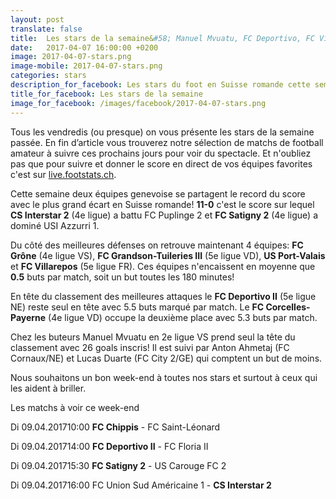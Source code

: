 ```yaml
---
layout: post
translate: false
title:  Les stars de la semaine&#58; Manuel Mvuatu, FC Deportivo, FC Villarepos, FC Grône, FC Grandson-Tuileries, US Port-Valais, CS Interstar et FC Satigny
date:   2017-04-07 16:00:00 +0200
image: 2017-04-07-stars.png
image-mobile: 2017-04-07-stars.png
categories: stars
description_for_facebook: Les stars du foot en Suisse romande cette semaine&#58; Manuel Mvuatu au sommet du classement. Les 11-0 du FC Satigny et du CS Interstar. FC Deportivo meilleure attaque. FC Villarepos, FC Grône, FC Grandson-Tuileries et US Port-Valais meilleures défenses
title_for_facebook: Les stars de la semaine
image_for_facebook: /images/facebook/2017-04-07-stars.png
---
```


Tous les vendredis (ou presque) on vous présente les stars de la semaine passée. En fin d’article vous trouverez notre sélection de matchs de football amateur à suivre ces prochains jours pour voir du spectacle. Et n'oubliez pas que pour suivre et donner le score en direct de vos équipes favorites c'est sur <a href='http://live.footstats.ch'>live.footstats.ch</a>.

Cette semaine deux équipes genevoise se partagent le record du score avec le plus grand écart en Suisse romande! __11-0__ c'est le score sur lequel __CS Interstar  2__ (4e ligue) a battu FC Puplinge 2 et __FC Satigny 2__ (4e ligue) a dominé USI Azzurri 1.

Du côté des meilleures défenses on retrouve maintenant 4 équipes&#58; __FC Grône__ (4e ligue VS), __FC Grandson-Tuileries III__ (5e ligue VD), __US Port-Valais__ et __FC Villarepos__ (5e ligue FR). Ces équipes n'encaissent en moyenne que __0.5__ buts par match, soit un but toutes les 180 minutes!

En tête du classement des meilleures attaques le __FC Deportivo II__ (5e ligue NE) reste seul en tête avec 5.5 buts marqué par match. Le __FC Corcelles-Payerne__ (4e ligue VD) occupe la deuxième place avec 5.3 buts par match.

Chez les buteurs Manuel Mvuatu en 2e ligue VS prend seul la tête du classement avec 26 goals inscris! Il est suivi par Anton Ahmetaj (FC Cornaux/NE) et Lucas Duarte (FC City 2/GE) qui comptent un but de moins.

Nous souhaitons un bon week-end à toutes nos stars et surtout à ceux qui les aident à briller.

Les matchs à voir ce week-end

Di 09.04.201710:00 __FC Chippis__ - FC Saint-Léonard

Di 09.04.201714:00 __FC Deportivo II__ - FC Floria II

Di 09.04.201715:30 __FC Satigny 2__ - US Carouge FC 2

Di 09.04.201716:00 FC Union Sud Américaine 1 - __CS Interstar 2__